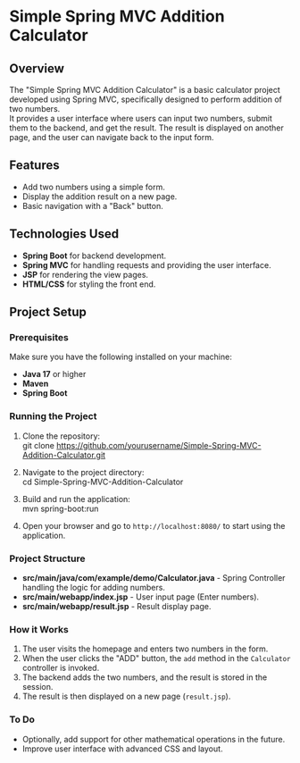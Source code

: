# Simple Spring MVC Addition Calculator

## Overview
The "Simple Spring MVC Addition Calculator" is a basic calculator project developed using Spring MVC, specifically designed to perform addition of two numbers. <br>
It provides a user interface where users can input two numbers, submit them to the backend, and get the result. The result is displayed on another page, and the user can navigate back to the input form.<br>

## Features
- Add two numbers using a simple form.<br>
- Display the addition result on a new page.<br>
- Basic navigation with a "Back" button.<br>

## Technologies Used
- **Spring Boot** for backend development.<br>
- **Spring MVC** for handling requests and providing the user interface.<br>
- **JSP** for rendering the view pages.<br>
- **HTML/CSS** for styling the front end.<br>

## Project Setup

### Prerequisites
Make sure you have the following installed on your machine:<br>
- **Java 17** or higher
- **Maven**
- **Spring Boot**

### Running the Project
1. Clone the repository:<br>
git clone https://github.com/yourusername/Simple-Spring-MVC-Addition-Calculator.git<br>

2. Navigate to the project directory:<br>
cd Simple-Spring-MVC-Addition-Calculator<br>

3. Build and run the application:<br>
mvn spring-boot:run<br>

4. Open your browser and go to `http://localhost:8080/` to start using the application.<br>

### Project Structure
- **src/main/java/com/example/demo/Calculator.java** - Spring Controller handling the logic for adding numbers.<br>
- **src/main/webapp/index.jsp** - User input page (Enter numbers).<br>
- **src/main/webapp/result.jsp** - Result display page.<br>

### How it Works
1. The user visits the homepage and enters two numbers in the form.<br>
2. When the user clicks the "ADD" button, the `add` method in the `Calculator` controller is invoked.<br>
3. The backend adds the two numbers, and the result is stored in the session.
4. The result is then displayed on a new page (`result.jsp`).

### To Do
- Optionally, add support for other mathematical operations in the future.
- Improve user interface with advanced CSS and layout.
